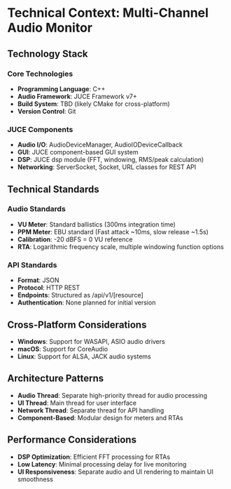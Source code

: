 # Technical Context: Multi-Channel Audio Monitor

## Technology Stack

### Core Technologies
- **Programming Language**: C++
- **Audio Framework**: JUCE Framework v7+
- **Build System**: TBD (likely CMake for cross-platform)
- **Version Control**: Git

### JUCE Components
- **Audio I/O**: AudioDeviceManager, AudioIODeviceCallback
- **GUI**: JUCE component-based GUI system
- **DSP**: JUCE dsp module (FFT, windowing, RMS/peak calculation)
- **Networking**: ServerSocket, Socket, URL classes for REST API

## Technical Standards

### Audio Standards
- **VU Meter**: Standard ballistics (300ms integration time)
- **PPM Meter**: EBU standard (Fast attack ~10ms, slow release ~1.5s)
- **Calibration**: -20 dBFS = 0 VU reference
- **RTA**: Logarithmic frequency scale, multiple windowing function options

### API Standards
- **Format**: JSON
- **Protocol**: HTTP REST
- **Endpoints**: Structured as /api/v1/[resource]
- **Authentication**: None planned for initial version

## Cross-Platform Considerations
- **Windows**: Support for WASAPI, ASIO audio drivers
- **macOS**: Support for CoreAudio
- **Linux**: Support for ALSA, JACK audio systems

## Architecture Patterns
- **Audio Thread**: Separate high-priority thread for audio processing
- **UI Thread**: Main thread for user interface
- **Network Thread**: Separate thread for API handling
- **Component-Based**: Modular design for meters and RTAs

## Performance Considerations
- **DSP Optimization**: Efficient FFT processing for RTAs
- **Low Latency**: Minimal processing delay for live monitoring
- **UI Responsiveness**: Separate audio and UI rendering to maintain UI smoothness 